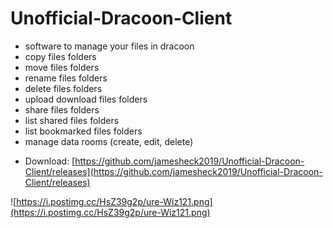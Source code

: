 # Unofficial-Dracoon-Client

<ul>
	<li>software to manage your files in dracoon</li>
	<li>copy files folders</li>
	<li>move files folders</li>
	<li>rename files folders</li>
	<li>delete files folders</li>
	<li>upload download files folders</li>
	<li>share files folders</li>
	<li>list shared files folders</li>
	<li>list bookmarked files folders</li>
	<li>manage data rooms (create, edit, delete)</li>
</ul>

* Download:
[https://github.com/jamesheck2019/Unofficial-Dracoon-Client/releases](https://github.com/jamesheck2019/Unofficial-Dracoon-Client/releases)

![https://i.postimg.cc/HsZ39g2p/ure-Wiz121.png](https://i.postimg.cc/HsZ39g2p/ure-Wiz121.png)
